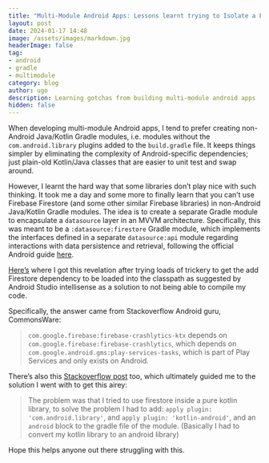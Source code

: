 ```yaml
---
title: "Multi-Module Android Apps: Lessons learnt trying to Isolate a Firestore-based Data Source Module."
layout: post
date: 2024-01-17 14:48
image: /assets/images/markdown.jpg
headerImage: false
tag:
- android
- gradle
- multimodule
category: blog
author: ugo
description: Learning gotchas from building multi-module android apps
hidden: false
---
```


When developing multi-module Android apps, I tend to prefer creating non-Android Java/Kotlin Gradle modules, i.e. modules without the `com.android.library` plugins added to the `build.gradle` file. It keeps things simpler by eliminating the complexity of Android-specific dependencies; just plain-old Kotlin/Java classes that are easier to unit test and swap around.

However, I learnt the hard way that some libraries don’t play nice with such thinking. It took me a day and some more to finally learn that you can’t use Firebase Firestore (and some other similar Firebase libraries) in non-Android Java/Kotlin Gradle modules. The idea is to create a separate Gradle module to encapsulate a `datasource` layer in an MVVM architecture. Specifically, this was meant to be a `:datasource:firestore` Gradle module, which implements the interfaces defined in a separate `datasource:api` module regarding interactions with data persistence and retrieval, following the official Android guide [here](...).



[Here’s](https://stackoverflow.com/a/75434948/2077405) where I got this revelation after trying loads of trickery to get the add Firestore dependency to be loaded into the classpath as suggested by Android Studio intellisense as a solution to not being able to compile my code.

Specifically, the answer came from Stackoverflow Android guru, CommonsWare:
> `com.google.firebase:firebase-crashlytics-ktx` depends on `com.google.firebase:firebase-crashlytics`, which depends on `com.google.android.gms:play-services-tasks`, which is part of Play Services and only exists on Android.

There’s also this [Stackoverflow post](https://stackoverflow.com/a/59514533/2077405) too, which ultimately guided me to the solution I went with to get this airey:

> The problem was that I tried to use firestore inside a pure kotlin library, to solve the problem I had to add: `apply plugin: 'com.android.library'`, and `apply plugin: 'kotlin-android'`, and an `android` block to the gradle file of the module. (Basically I had to convert my kotlin library to an android library)

Hope this helps anyone out there struggling with this.